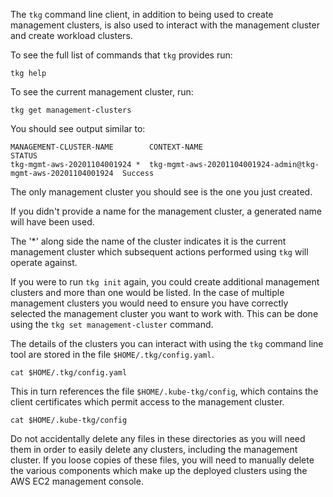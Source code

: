 The ``tkg`` command line client, in addition to being used to create management clusters, is also used to interact with the management cluster and create workload clusters.

To see the full list of commands that ``tkg`` provides run:

```execute-1
tkg help
```

To see the current management cluster, run:

```execute-1
tkg get management-clusters
```

You should see output similar to:

```
MANAGEMENT-CLUSTER-NAME        CONTEXT-NAME                                                   STATUS  
tkg-mgmt-aws-20201104001924 *  tkg-mgmt-aws-20201104001924-admin@tkg-mgmt-aws-20201104001924  Success 
```

The only management cluster you should see is the one you just created.

If you didn't provide a name for the management cluster, a generated name will have been used.

The '*' along side the name of the cluster indicates it is the current management cluster which subsequent actions performed using ``tkg`` will operate against.

If you were to run ``tkg init`` again, you could create additional management clusters and more than one would be listed. In the case of multiple management clusters you would need to ensure you have correctly selected the management cluster you want to work with. This can be done using the ``tkg set management-cluster`` command.

The details of the clusters you can interact with using the ``tkg`` command line tool are stored in the file ``$HOME/.tkg/config.yaml``.

```execute-1
cat $HOME/.tkg/config.yaml
```

This in turn references the file ``$HOME/.kube-tkg/config``, which contains the client certificates which permit access to the management cluster.

```execute-1
cat $HOME/.kube-tkg/config
```

Do not accidentally delete any files in these directories as you will need them in order to easily delete any clusters, including the management cluster. If you loose copies of these files, you will need to manually delete the various components which make up the deployed clusters using the AWS EC2 management console.
